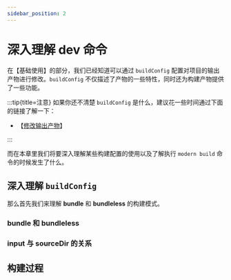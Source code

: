 ```yaml
---
sidebar_position: 2
---
```


# 深入理解 dev 命令

在【基础使用】的部分，我们已经知道可以通过 `buildConfig` 配置对项目的输出产物进行修改。`buildConfig` 不仅描述了产物的一些特性，同时还为构建产物提供了一些功能。

:::tip{title=注意}
如果你还不清楚 `buildConfig` 是什么，建议花一些时间通过下面的链接了解一下：

- 【[修改输出产物](/guide/basic/modify-output-product)】

:::

而在本章里我们将要深入理解某些构建配置的使用以及了解执行 `modern build` 命令的时候发生了什么。

## 深入理解 `buildConfig`

那么首先我们来理解 **bundle** 和 **bundleless** 的构建模式。

### bundle 和 bundleless

### input 与 sourceDir 的关系

## 构建过程

